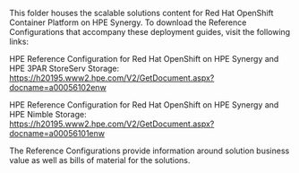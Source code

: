 This folder houses the scalable solutions content for Red Hat OpenShift Container Platform on HPE Synergy. 
To download the Reference Configurations that accompany these deployment guides, visit the following links:

HPE Reference Configuration for Red Hat OpenShift on HPE Synergy and HPE 3PAR StoreServ Storage: https://h20195.www2.hpe.com/V2/GetDocument.aspx?docname=a00056102enw

HPE Reference Configuration for Red Hat OpenShift on HPE Synergy and HPE Nimble Storage: https://h20195.www2.hpe.com/V2/GetDocument.aspx?docname=a00056101enw

The Reference Configurations provide information around solution business value as well as bills of material for the solutions. 

